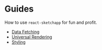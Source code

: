 # Guides

How to use `react-sketchapp` for fun and profit.

* [Data Fetching](data-fetching.md)
* [Universal Rendering](universal-rendering.md)
* [Styling](styling.md)